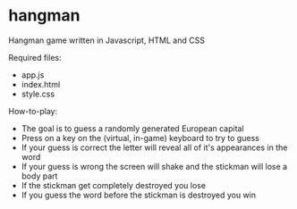 # hangman
Hangman game written in Javascript, HTML and CSS

Required files:
- app.js
- index.html
- style.css

How-to-play:
- The goal is to guess a randomly generated European capital
- Press on a key on the (virtual, in-game) keyboard to try to guess
- If your guess is correct the letter will reveal all of it's appearances in the word
- If your guess is wrong the screen will shake and the stickman will lose a body part
- If the stickman get completely destroyed you lose
- If you guess the word before the stickman is destroyed you win

